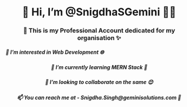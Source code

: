 <h1 align="center">👋 Hi, I’m @SnigdhaSGemini 👩‍💻</h1>
<h3 align="center"> 🏢 This is my Professional Account dedicated for my organisation  ✨ </h3>
<h5 align="center fs-2">👀 I’m interested in Web Development 🌐 </h5>
<h5 align="center">🌱 I’m currently learning MERN Stack 🤩 </h5>
<h5 align="center">💞️ I’m looking to collaborate on the same 😊 </h5>
<h5 align="center">  📫 You can reach me at - Snigdha.Singh@geminisolutions.com 📧</h5>


<!---
SnigdhaSGemini/SnigdhaSGemini is a ✨ special ✨ repository because its `README.md` (this file) appears on your GitHub profile.
You can click the Preview link to take a look at your changes.
--->
